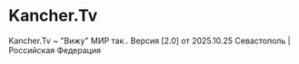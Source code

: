 # Kancher.Tv
Kancher.Tv ~ "Вижу" МИР так..
Версия [2.0] от 2025.10.25
Севастополь | Российская Федерация
